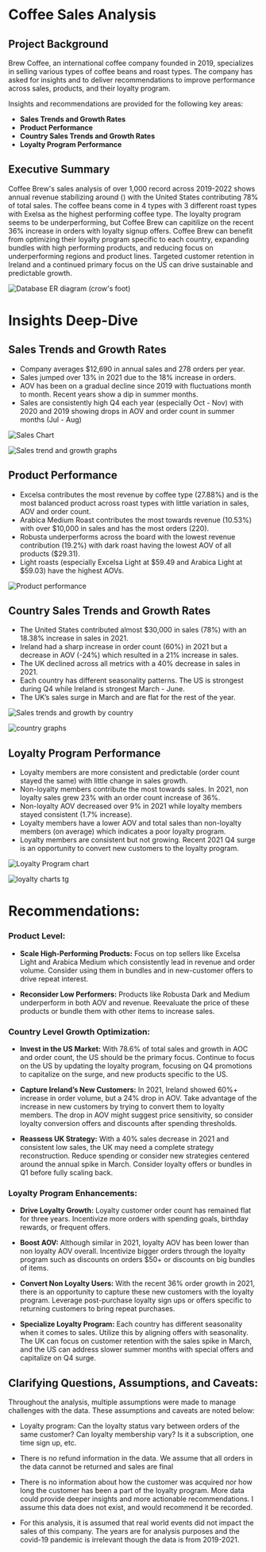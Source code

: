 # Coffee Sales Analysis

## Project Background
Brew Coffee, an international coffee company founded in 2019, specializes in selling various types of coffee beans and roast types. The company has asked for insights and to deliver recommendations to improve performance across sales, products, and their loyalty program.

Insights and recommendations are provided for the following key areas:

- **Sales Trends and Growth Rates**
- **Product Performance**
- **Country Sales Trends and Growth Rates**
- **Loyalty Program Performance**

## Executive Summary
Coffee Brew's sales analysis of over 1,000 record across 2019-2022 shows annual revenue stabilizing around () with the United States contributing 78% of total sales. The coffee beans come in 4 types with 3 different roast types with Exelsa as the highest performing coffee type. The loyalty program seems to be underperforming, but Coffee Brew can capitilize on the recent 36% increase in orders with loyalty signup offers. Coffee Brew can benefit from optimizing their loyalty program specific to each country, expanding bundles with high performing products, and reducing focus on underperforming regions and product lines. Targeted customer retention in Ireland and a continued primary focus on the US can drive sustainable and predictable growth. 

![Database ER diagram (crow's foot)](https://github.com/user-attachments/assets/69972fe7-d5b0-4733-bb24-f17a2e74a22e)

# Insights Deep-Dive

## Sales Trends and Growth Rates
- Company averages $12,690 in annual sales and 278 orders per year.
- Sales jumped over 13% in 2021 due to the 18% increase in orders. 
- AOV has been on a gradual decline since 2019 with fluctuations month to month. Recent years show a dip in summer months.
- Sales are consistently high Q4 each year (especially Oct - Nov) with 2020 and 2019 showing drops in AOV and order count in summer months (Jul - Aug)

![Sales Chart](https://github.com/user-attachments/assets/7cdac6e2-fbbc-4ea0-9deb-c14717cb9581)

![Sales trend and growth graphs](https://github.com/user-attachments/assets/83bad0d7-dd73-4a6e-9012-275372a6b9bf)

## Product Performance
- Excelsa contributes the most revenue by coffee type (27.88%) and is the most balanced product across roast types with little variation in sales, AOV and order count.
- Arabica Medium Roast contributes the most towards revenue (10.53%) with over $10,000 in sales and has the most orders (220).
- Robusta underperforms across the board with the lowest revenue contribution (19.2%) with dark roast having the lowest AOV of all products ($29.31).
- Light roasts (especially Excelsa Light at $59.49 and Arabica Light at $59.03) have the highest AOVs.


![Product performance](https://github.com/user-attachments/assets/d75c9c1e-52bc-4c4e-9799-e8fabaa2a17a)

## Country Sales Trends and Growth Rates
- The United States contributed almost $30,000 in sales (78%) with an 18.38% increase in sales in 2021.
- Ireland had a sharp increase in order count (60%) in 2021 but a decrease in AOV (-24%) which resulted in a 21% increase in sales. 
- The UK declined across all metrics with a 40% decrease in sales in 2021. 
- Each country has different seasonality patterns. The US is strongest during Q4 while Ireland is strongest March - June.
- The UK’s sales surge in March and are flat for the rest of the year. 

![Sales trends and growth by country](https://github.com/user-attachments/assets/e07ba683-ed27-4685-a13f-59ab405fff09)

![country graphs ](https://github.com/user-attachments/assets/d8ea6180-f074-4ef0-8636-00e43b5189fe)

## Loyalty Program Performance
- Loyalty members are more consistent and predictable (order count stayed the same) with little change in sales growth.
- Non-loyalty members contribute the most towards sales. In 2021, non loyalty sales grew 23% with an order count increase of 36%.
- Non-loyalty AOV decreased over 9% in 2021 while loyalty members stayed consistent (1.7% increase).
- Loyalty members have a lower AOV and total sales than non-loyalty members (on average) which indicates a poor loyalty program. 
- Loyalty members are consistent but not growing. Recent 2021 Q4 surge is an opportunity to convert new customers to the loyalty program.

![Loyalty Program chart](https://github.com/user-attachments/assets/aed296d3-eba8-42c2-a809-d07f27ce9783)

![loyalty charts tg](https://github.com/user-attachments/assets/4b6437dd-5e19-451a-b949-4c1611dd0100)

# Recommendations: 
### Product Level:
- **Scale High-Performing Products:** Focus on top sellers like Excelsa Light and Arabica Medium which consistently lead in revenue and order volume. Consider using them in bundles and in new-customer offers to drive repeat interest. 

- **Reconsider Low Performers:** Products like Robusta Dark and Medium underperform in both AOV and revenue. Reevaluate the price of these products or bundle them with other items to increase sales. 

### Country Level Growth Optimization:
- **Invest in the US Market:** With 78.6% of total sales and growth in AOC and order count, the US should be the primary focus. Continue to focus on the US by updating the loyalty program, focusing on Q4 promotions to capitalize on the surge, and new products specific to the US.

- **Capture Ireland’s New Customers:** In 2021, Ireland showed 60%+ increase in order volume, but a 24% drop in AOV. Take advantage of the increase in new customers by trying to convert them to loyalty members. The drop in AOV might suggest price sensitivity, so consider loyalty conversion offers and discounts after spending thresholds. 

- **Reassess UK Strategy:** With a 40% sales decrease in 2021 and consistent low sales, the UK may need a complete strategy reconstruction. Reduce spending or consider new strategies centered around the annual spike in March. Consider loyalty offers or bundles in Q1 before fully scaling back. 

### Loyalty Program Enhancements:
- **Drive Loyalty Growth:** Loyalty customer order count has remained flat for three years. Incentivize more orders with spending goals, birthday rewards, or frequent offers.

- **Boost AOV:** Although similar in 2021, loyalty AOV has been lower than non loyalty AOV overall. Incentivize bigger orders through the loyalty program such as discounts on orders $50+ or discounts on big bundles of items.

- **Convert Non Loyalty Users:** With the recent 36% order growth in 2021, there is an opportunity to capture these new customers with the loyalty program. Leverage post-purchase loyalty sign ups or offers specific to returning customers to bring repeat purchases. 

- **Specialize Loyalty Program:** Each country has different seasonality when it comes to sales. Utilize this by aligning offers with seasonality. The UK can focus on customer retention with the sales spike in March, and the US can address slower summer months with special offers and capitalize on Q4 surge.

## Clarifying Questions, Assumptions, and Caveats:
Throughout the analysis, multiple assumptions were made to manage challenges with the data. These assumptions and caveats are noted below:

- Loyalty program: Can the loyalty status vary between orders of the same customer? Can loyalty membership vary? Is it a subscription, one time sign up, etc.

- There is no refund information in the data. We assume that all orders in the data cannot be returned and sales are final

- There is no information about how the customer was acquired nor how long the customer has been a part of the loyalty program. More data could provide deeper insights and more actionable recommendations. I assume this data does not exist, and would recommend it be recorded.

- For this analysis, it is assumed that real world events did not impact the sales of this company. The years are for analysis purposes and the covid-19 pandemic is irrelevant though the data is from 2019-2021. 






